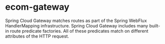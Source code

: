 # ecom-gateway

Spring Cloud Gateway matches routes as part of the Spring WebFlux HandlerMapping infrastructure. Spring Cloud Gateway includes many built-in route predicate factories. All of these predicates match on different attributes of the HTTP request.